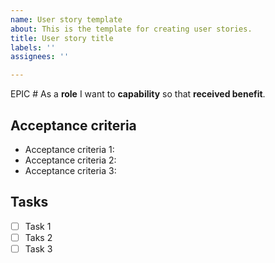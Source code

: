 ```yaml
---
name: User story template
about: This is the template for creating user stories.
title: User story title
labels: ''
assignees: ''

---
```


EPIC #
As a **role** I want to **capability** so that **received benefit**.

## Acceptance criteria
  * Acceptance criteria 1:
  * Acceptance criteria 2:
  * Acceptance criteria 3:

 ## Tasks
 - [ ] Task 1
 - [ ] Taks 2
 - [ ] Task 3

